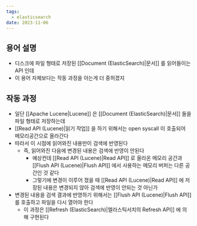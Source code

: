 ```yaml
---
tags:
  - elasticsearch
date: 2023-11-06
---
```

## 용어 설명

- 디스크에 파일 형태로 저장된 [[Document (ElasticSearch)|문서]] 를 읽어들이는 API 인데
- 이 용어 자체보다는 작동 과정을 아는게 더 중허겠지

## 작동 과정

- 일단 [[Apache Lucene|Lucene]] 은 [[Document (ElasticSearch)|문서]] 들을 파일 형태로 저장하는데
- [[Read API (Lucene)|읽기 작업]] 을 하기 위해서는 open syscall 이 호출되어 메모리공간으로 올라간다
- 따라서 이 시점에 읽어와진 내용만이 검색에 반영된다
	- 즉, 읽어와진 다음에 변경된 내용은 검색에 반영이 안된다
		- 예상컨데 [[Read API (Lucene)|Read API]] 로 올라온 메모리 공간과 [[Flush API (Lucene)|Flush API]] 에서 사용하는 메모리 버퍼는 다른 공간인 것 같다
		- 그렇기에 변경이 이루어 졌을 때 [[Read API (Lucene)|Read API]] 에 저장된 내용은 변경되지 않아 검색에 반영이 안되는 것 아닌가
- 변경된 내용을 검색 결과에 반영하기 위해서는 [[Flush API (Lucene)|Flush API]] 를 호출하고 파일을 다시 열어야 한다
	- 이 과정은 [[Refresh (ElasticSearch)|엘라스틱서치의 Refresh API]] 에 의해 구현된다